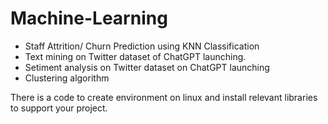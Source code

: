 # Machine-Learning
- Staff Attrition/ Churn Prediction using KNN Classification 
- Text mining on Twitter dataset of ChatGPT launching.
- Setiment analysis on Twitter dataset on ChatGPT launching
- Clustering algorithm

There is a code to create environment on linux and install relevant libraries to support your project.  
  